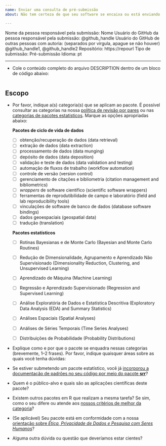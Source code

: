 ```yaml
---
name: Enviar uma consulta de pré-submissão
about: Não tem certeza de que seu software se encaixa ou está enviando um pacote estatístico? Use este modelo para obter uma resposta rápida dos editores

---
```


<!---
Abaixo, por favor insira os valores para (1) o nome de usuário no GitHub da pessoa responsável pela submissão do pacote (substituindo "@github_handle"); e (2) a URL do repositório (substituindo "https://repourl"). Também podem ser especificados valores para autores(as) adicionais do pacote, substituindo  "@github_handle1", "@github_handle2" - delete esses textos caso não seja necessário. NÃO EXCLUA OS SÍMBOLOS HTML (tudo entre "<!" e ">"). Substitua apenas "@github_handle" e "https://repourl". Este comentário pode ser apagado após ser lido e compreendido.
--->

Nome da pessoa responsável pela submissão: Nome
Usuário do GitHub da pessoa responsável pela submissão: <!--author1-->@github_handle<!--end-author1-->
Usuário do GitHub de outras pessoas com autoria: (separados por vírgula, apague se não houver) <!--author-others-->@github_handle1, @github_handle2<!--end-author-others-->
Repositório:  <!--repourl-->https://repourl<!--end-repourl-->
Tipo de submissão: <!--submission-type-->Pré-submissão<!--end-submission-type-->
Idioma: <!--language-->pt<!--end-language-->

---

-   Cole o conteúdo completo do arquivo DESCRIPTION dentro de um bloco de código abaixo:

```

```


## Escopo 

- Por favor, indique a(s) categoria(s) que se aplicam ao pacote. É possível consultar as categorias na nossa [política de revisão por pares](https://ropensci.github.io/dev_guide/policies.html#package-categories) ou nas [categorias de pacotes estatísticos](https://stats-devguide.ropensci.org/overview.html#overview-categories). Marque as opções apropriadas abaixo:

    **Pacotes de ciclo de vida de dados**

	- [ ] obtenção/recuperação de dados (data retrieval)
	- [ ] extração de dados (data extraction)
	- [ ] processamento de dados (data munging)
	- [ ] depósito de dados (data deposition)
    - [ ] validação e teste de dados (data validation and testing)
	- [ ] automação de fluxos de trabalho (workflow automation)
	- [ ] controle de versão (version control)
	- [ ] gerenciamento de citações e bibliometria (citation management and bibliometrics)
	- [ ] _wrappers_ de software científico (scientific software wrappers)
	- [ ] ferramentas de reprodutibilidade de campo e laboratório (field and lab reproducibility tools)
	- [ ] vinculações de software de banco de dados (database software bindings)
	- [ ] dados geoespaciais (geospatial data)
    - [ ] tradução (translation)
    
     **Pacotes estatísticos**

	- [ ] Rotinas Bayesianas e de Monte Carlo (Bayesian and Monte Carlo Routines)
	- [ ] Redução de Dimensionalidade, Agrupamento e Aprendizado Não Supervisionado (Dimensionality Reduction, Clustering, and Unsupervised Learning)
	- [ ] Aprendizado de Máquina (Machine Learning)
	- [ ] Regressão e Aprendizado Supervisionado (Regression and Supervised Learning)
	- [ ] Análise Exploratória de Dados e Estatística Descritiva (Exploratory Data Analysis (EDA) and Summary Statistics)
	- [ ] Análises Espaciais (Spatial Analyses)
	- [ ] Análises de Séries Temporais (Time Series Analyses)
	- [ ] Distribuições de Probabilidade (Probability Distributions)


- Explique como e por que o pacote se enquadra nessas categorias (brevemente, 1–2 frases). Por favor, indique quaisquer áreas sobre as quais você tenha dúvidas:

- Se estiver submetendo um pacote estatístico, você já [incorporou a documentação de padrões no seu código por meio do pacote **srr**](https://stats-devguide.ropensci.org/pkgdev.html#pkgdev-srr)?

-   Quem é o público-alvo e quais são as aplicações científicas deste pacote?

- Existem outros pacotes em R que realizam a mesma tarefa? Se sim, como o seu difere ou atende aos [nossos critérios de melhor da categoria](https://ropensci.github.io/dev_guide/policies.html#overlap)?

-   (Se aplicável) Seu pacote está em conformidade com a nossa [orientação sobre _Ética, Privacidade de Dados e Pesquisa com Seres Humanos_](https://devguide.ropensci.org/policies.html#ethics-data-privacy-and-human-subjects-research)?

-  Alguma outra dúvida ou questão que deveríamos estar cientes?
